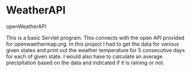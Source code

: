 # WeatherAPI
openWeatherAPI

This is a basic Servlet program. 
This connects with the open API provided for openwaethermap.org.
In this project I had to get the data for various given states and print out
the weather temperature for 5 consecutive days for each of given state.
I would also have to calculate an average precipitation based on the data and indicated if it is raining or not.
